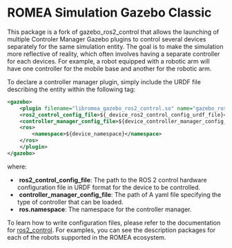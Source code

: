 # ROMEA Simulation Gazebo Classic

This package is a fork of gazebo_ros2_control that allows the launching of multiple Controler Manager Gazebo plugins to control several devices separately for the same simulation entity. The goal is to make the simulation more reflective of reality, which often involves having a separate controller for each devices. For example, a robot equipped with a robotic arm will have one controller for the mobile base and another for the robotic arm.

To declare a controller manager plugin, simply include the URDF file describing the entity within the following tag:

```xml
<gazebo>
    <plugin filename="libromea_gazebo_ros2_control.so" name="gazebo_ros2_control">
    <ros2_control_config_file>${_device_ros2_control_config_urdf_file}</ros2_control_config_file>
    <controller_manager_config_file>${device_controller_manager_config_yaml_file}</controller_manager_config_file>
    <ros>
        <namespace>${device_namespace}</namespace>
    </ros>
    </plugin>
</gazebo>
```

where:

- ​    **ros2_control_config_file**: The path to the ROS 2 control hardware configuration file in URDF format for the device to be controlled.
- ​    **controller_manager_config_file**: The path of A yaml file specifying the type of controller that can be loaded.
- ​    **ros.namespace**: The namespace for the controller manager.


To learn how to write configuration files, please refer to the documentation for [ros2_control](https://control.ros.org/master/doc/getting_started/getting_started.html). For examples, you can see the description packages for each of the robots supported in the ROMEA ecosystem.